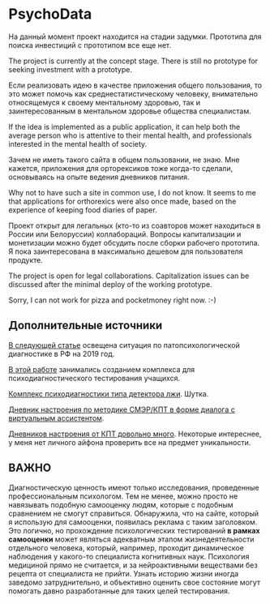# PsychoData

На данный момент проект находится на стадии задумки. Прототипа для поиска инвестиций с прототипом все еще нет.

The project is currently at the concept stage. There is still no prototype for seeking investment with a prototype.


Если реализовать идею в качестве приложения общего пользования, то это может помочь как среднестатистическому человеку, внимательно относящемуся к своему ментальному здоровью, так и заинтересованным в ментальном здоровье общества специалистам. 

If the idea is implemented as a public application, it can help both the average person who is attentive to their mental health, and professionals interested in the mental health of society.


Зачем не иметь такого сайта в общем пользовании, не знаю. Мне кажется, приложения для орторексиков тоже когда-то сделали, основываясь на опыте ведения дневников питания.

Why not to have such a site in common use, I do not know. It seems to me that applications for orthorexics were also once made, based on the experience of keeping food diaries of paper.


Проект открыт для легальных (кто-то из соавторов может находиться в России или Белоруссии) коллабораций. Вопросы капитализации и монетизации можно будет обсудить после сборки рабочего прототипа. Я пока заинтересована в максимально дешевом для пользователя продукте.

The project is open for legal collaborations. Capitalization issues can be discussed after the minimal deploy of the working prototype.

Sorry, I can not work for pizza and pocketmoney right now. :-) 

## Дополнительные источники
[В следующей статье](https://habr.com/ru/articles/447056/) освещена ситуация по патопсихологической диагностике в РФ на 2019 год. 

[В этой работе](https://elar.urfu.ru/bitstream/10995/56074/1/m_th_a.o.belyaeva_2017.pdf) занимались созданием комплекса для психодиагностического тестирования учащихся.

[Комплекс психодиагностики типа детектора лжи](https://egoscop.ru/). Шутка.

[Дневник настроения по методике СМЭР/КПТ в форме диалога с виртуальным ассистентом](https://apps.apple.com/ru/app/qualia/id1567289315).

[Дневников настроения от КПТ довольно много](https://apps.apple.com/ru/app/idealis-%D0%BA%D0%BF%D1%82-%D1%82%D1%80%D0%B5%D0%BA%D0%B5%D1%80-%D0%BD%D0%B0%D1%81%D1%82%D1%80%D0%BE%D0%B5%D0%BD%D0%B8%D1%8F/id1568268971). Некоторые интереснее, у меня нет личного айфона проверить все на предмет уникальности.

## ВАЖНО

Диагностическую ценность имеют только исследования, проведенные профессиональным психологом. Тем не менее, можно просто не навязывать подобную самооценку людям, которые с подобным сравнением не смогут справиться. 
Обнаружила, что на сайте, который я использую для самооценки, появилась реклама с таким заголовком. Это логично, но прохождение психологических тестирований **в рамках самооценки** может являться адекватным этапом
жизнедеятельности отдельного человека, который, например, проходит динамическое наблюдения у какого-то специалиста когнитивных наук. Психология медициной прямо не считается, и за нейроактивными веществами
без рецепта от специалиста не прийти. Узнать историю жизни иногда заведомо затруднительно, и объективно оценить свое состояние могут помогать давно разработанные для таких целей тестирования.

